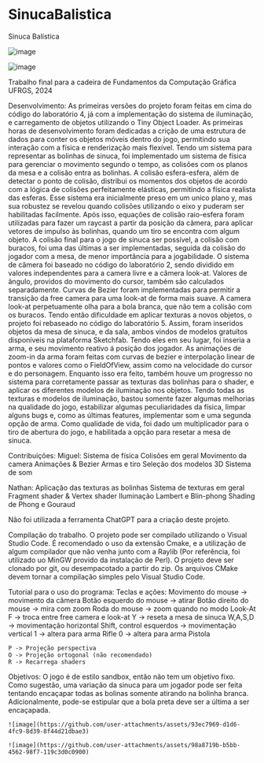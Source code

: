 # SinucaBalistica

Sinuca Balística

![image](https://github.com/user-attachments/assets/c23f7924-431f-457d-8458-bf1335ff10e8)

![image](https://github.com/user-attachments/assets/46a1abaf-d778-4391-b58e-59958efda527)



Trabalho final para a cadeira de Fundamentos da Computação Gráfica
UFRGS, 2024


Desenvolvimento:
    As primeiras versões do projeto foram feitas em cima do código do laboratório 4, já com a implementação do sistema de iluminação, e carregamento de objetos utilizando o Tiny Object Loader. As primeiras horas de desenvolvimento foram dedicadas a crição de uma estrutura de dados para conter os objetos móveis dentro do jogo, permitindo sua interação com a física e renderização mais flexível. Tendo um sistema para representar as bolinhas de sinuca, foi implementado um sistema de física para gerenciar o movimento segundo o tempo, as colisões com os planos da mesa e a colisão entra as bolinhas. A colisão esfera-esfera, além de detectar o ponto de colisão, distribui os momentos dos objetos de acordo com a lógica de colisões perfeitamente elásticas, permitindo a física realista das esferas. Esse sistema era inicialmente preso em um unico plano y, mas sua robustez se revelou quando colisões utilizando o eixo y puderam ser habilitadas facilmente. Após isso, equações de colisão raio-esfera foram utilizadas para fazer um raycast a partir da posição da câmera, para aplicar vetores de impulso às bolinhas, quando um tiro se encontra com algum objeto. A colisão final para o jogo de sinuca ser possível, a colisão com buracos, foi uma das últimas a ser implementadas, seguida da colisão do jogador com a mesa, de menor importância para a jogabilidade.
    O sistema de câmera foi baseado no código do laboratório 2, sendo dividido em valores independentes para a camera livre e a câmera look-at. Valores de ângulo, providos do movimento do cursor, também são calculados separadamente. Curvas de Bezier foram implementadas para permitir a transição da free camera para uma look-at de forma mais suave. A camera look-at perpetuamente olha para a bola branca, que não tem a colisão com os buracos.
    Tendo então dificuldade em aplicar texturas a novos objetos, o projeto foi rebaseado no código do laboratório 5. Assim, foram inseridos objetos da mesa de sinuca, e da sala, ambos vindos de modelos gratuítos disponíveis na plataforma Sketchfab. Tendo eles em seu lugar, foi inseria a arma, e seu movimento reativo á posição dos jogador. As animações de zoom-in da arma foram feitas com curvas de bezier e interpolação linear de pontos e valores como o FieldOfView, assim como na velocidade do cursor e do personagem. Enquanto isso era feito, também houve um progresso no sistema para corretamente passar as texturas das bolinhas para o shader, e aplicar os diferentes modelos de iluminação nos objetos. Tendo todas as texturas e modelos de iluminação, bastou somente fazer algumas melhorias na qualidade do jogo, estabilizar algumas peculiaridades da física, limpar alguns bugs e, como as últimas features, implementar som e uma segunda opção de arma. Como qualidade de vida, foi dado um multiplicador para o tiro de abertura do jogo, e habilitada a opção para resetar a mesa de sinuca.

Contribuições:
  Miguel:
    Sistema de física
    Colisões em geral
    Movimento da camera
    Animações & Bezier
    Armas e tiro
    Seleção dos modelos 3D
    Sistema de som
    
  Nathan:
    Aplicação das texturas as bolinhas
    Sistema de texturas em geral
    Fragment shader & Vertex shader
    Iluminação Lambert e Blin-phong
    Shading de Phong e Gouraud

Não foi utilizada a ferramenta ChatGPT para a criação deste projeto.

Compilação do trabalho.
    O projeto pode ser compilado utilizando o Visual Studio Code. É recomendado o uso da extensão Cmake, e a utilização de algum compilador que não venha junto com a Raylib (Por referência, foi utilizado uo MinGW provido da instalação de Perl). O projeto deve ser clonado por git, ou desempacotado a partir do zip. Os arquivos CMake devem tornar a compilação simples pelo Visual Studio Code. 

Tutorial para o uso do programa:
  Teclas e ações:
    Movimento do mouse -> movimento da câmera
    Botão esquerdo do mouse -> atirar
    Botão direito do mouse -> mira com zoom
    Roda do mouse -> zoom quando no modo Look-At
    F -> troca entre free camera e look-at
    Y -> reseta a mesa de sinuca
    W,A,S,D -> movimentação horizontal
    Shift, control esquerdos -> movimentação vertical
    1 -> altera para arma Rifle
    0 -> altera para arma Pistola

    P -> Projeção perspectiva 
    O -> Projeção ortogonal (não recomendado)
    R -> Recarrega shaders

  Objetivos:
      O jogo é de estilo sandbox, então não tem um objetivo fixo. Como sugestão, uma variação da sinuca para um jogador pode ser feita tentando encaçapar todas as bolinas somente atirando na bolinha branca. Adicionalmente, pode-se estipular que a bola preta deve ser a última a ser encaçapada.

    

    ![image](https://github.com/user-attachments/assets/93ec7969-d1d6-4fc9-8d39-8f44d21dbae3)

    ![image](https://github.com/user-attachments/assets/98a8719b-b5bb-4562-98f7-119c3d0c0900)


  






    
